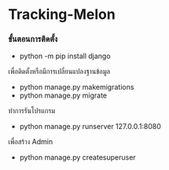 # Tracking-Melon
### ขั้นตอนการติดตั้ง

- python -m pip install django

เพื่อติดตั้งหรือมีการเปลี่ยนแปลงฐานข้อมูล
- python manage.py makemigrations
- python manage.py migrate

ทำการรันโปรแกรม
- python manage.py runserver 127.0.0.1:8080

เพื่อสร้าง Admin 
- python manage.py createsuperuser